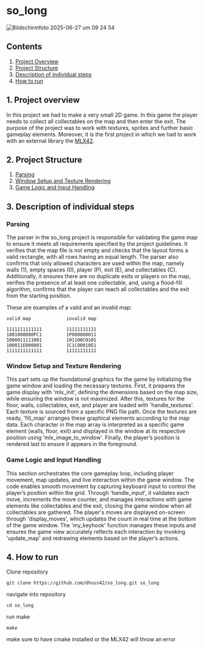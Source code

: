 # so_long

![Bildschirmfoto 2025-06-27 um 09 24 54](https://github.com/user-attachments/assets/66a888cd-d479-485a-a9ea-3f7dc0cbda7e)


## Contents

1. [Project Overview](#1-Project-overview)
2. [Project Structure](#2-Project-Structure)
3. [Description of individual steps](#3-Description-of-individual-steps)
4. [How to run](#4-How-to-run)

## 1. Project overview

In this project we had to make a very small 2D game. In this game the player needs to collect all collectables on the map and then enter the exit. The purpose of the project was to work with textures, sprites and further basic gameplay elements. Moreover, it is the first project in which we had to work with an external library the [MLX42](https://github.com/codam-coding-college/MLX42).

## 2. Project Structure

1. [Parsing](#parsing)
2. [Window Setup and Texture Rendering](#Window-Setup-and-Texture-Rendering)
3. [Game Logic and Input Handling](#Game-Logic-and-Input-Handling)

## 3. Description of individual steps

### Parsing

The parser in the so_long project is responsible for validating the game map to ensure it meets all requirements specified by the project guidelines. It verifies that the map file is not empty and checks that the layout forms a valid rectangle, with all rows having an equal length. The parser also confirms that only allowed characters are used within the map, namely walls (1), empty spaces (0), player (P), exit (E), and collectables (C). Additionally, it ensures there are no duplicate exits or players on the map, verifies the presence of at least one collectable, and, using a flood-fill algorithm, confirms that the player can reach all collectables and the exit from the starting position.

These are examples of a valid and an invalid map:

```
valid map             invalid map

1111111111111         11111111111
1001000000PC1         1P000000011
1000011111001         101100C0101
100011E000001         1C1C00010E1
1111111111111         11111111111
```


### Window Setup and Texture Rendering

This part sets up the foundational graphics for the game by initializing the game window and loading the necessary textures. First, it prepares the game display with 'mlx_init', defining the dimensions based on the map size, while ensuring the window is not maximized. After this, textures for the floor, walls, collectables, exit, and player are loaded with 'handle_textures'. Each texture is sourced from a specific PNG file path. Once the textures are ready, 'fill_map' arranges these graphical elements according to the map data. Each character in the map array is interpreted as a specific game element (walls, floor, exit) and displayed in the window at its respective position using 'mlx_image_to_window'. Finally, the player’s position is rendered last to ensure it appears in the foreground.

### Game Logic and Input Handling

This section orchestrates the core gameplay loop, including player movement, map updates, and live interaction within the game window. The code enables smooth movement by capturing keyboard input to control the player’s position within the grid. Through 'handle_input', it validates each move, increments the move counter, and manages interactions with game elements like collectables and the exit, closing the game window when all collectables are gathered. The player's moves are displayed on-screen through 'display_moves', which updates the count in real time at the bottom of the game window. The 'my_keyhook' function manages these inputs and ensures the game view accurately reflects each interaction by invoking 'update_map' and redrawing elements based on the player’s actions.

## 4. How to run

Clone repository
```
git clone https://github.com/dhuss42/so_long.git so_long
```

navigate into repository
```
cd so_long
```

run make
```
make
```

make sure to have cmake installed or the MLX42 will throw an error
